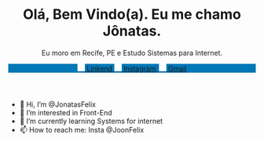 <html>
  <head>
    <meta name="author" content="JonatasFelix">
  </head>
  <body>
    <header>
      <h1 align="center";>Olá, Bem Vindo(a). Eu me chamo Jônatas.</h1>
      <p align="center";>Eu moro em Recife, PE e Estudo Sistemas para Internet.</p> 
      <div style="background-color:#0077b7;">
        <p align="center" style=";">
          <a href="http://linkedin.com/in/jonatasfelix">
            <img src="https://github.com/JonatasFelix/JonatasFelix/blob/main/linkedin.png" alt="linkend" width="15px">
            Linkend
          </a>
           <a href="http://linkedin.com/in/jonatasfelix" style="margin-right: 2px;">
            <img src="https://github.com/JonatasFelix/JonatasFelix/blob/main/linkedin.png" alt="linkend" width="15px">
            Instagram
          </a>
           <a href="http://linkedin.com/in/jonatasfelix">
            <img src="https://github.com/JonatasFelix/JonatasFelix/blob/main/linkedin.png" alt="linkend" width="15px">
            Gmail
          </a>
        </p>
      </div>
    </header>
  </body>
</html>





- 👋 Hi, I’m @JonatasFelix
- 👀 I’m interested in Front-End
- 🌱 I’m currently learning Systems for internet
- 📫 How to reach me: Insta @JoonFelix

<!---
JonatasFelix/JonatasFelix is a ✨ special ✨ repository because its `README.md` (this file) appears on your GitHub profile.
You can click the Preview link to take a look at your changes.
--->

